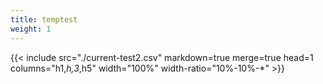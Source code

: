 ```yaml
---
title: temptest
weight: 1
---
```


{{< include 
    src="./current-test2.csv"
    markdown=true
    merge=true
    head=1
    columns="h1,*h\,3*,h5"
    width="100%"
    width-ratio="10%-10%-*" >}}